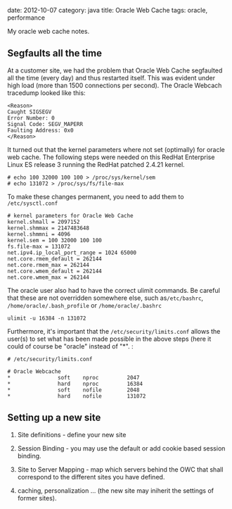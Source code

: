 date:    2012-10-07
category: java
title: Oracle Web Cache
tags: oracle, performance

My oracle web cache notes.

## Segfaults all the time

At a customer site, we had the problem that Oracle Web
Cache segfaulted all the time (every day) and thus
restarted itself. This was evident under high load (more
than 1500 connections per second). The Oracle Webcach
tracedump looked like this:

```
<Reason>
Caught SIGSEGV
Error Number: 0
Signal Code: SEGV_MAPERR
Faulting Address: 0x0
</Reason>
```

It turned out that the
kernel parameters where not set (optimally) for oracle web
cache. The following steps were needed on this RedHat
Enterprise Linux ES release 3 running the RedHat patched
2.4.21 kernel.

    # echo 100 32000 100 100 > /proc/sys/kernel/sem
    # echo 131072 > /proc/sys/fs/file-max


To make these changes permanent, you need to add them to
```/etc/sysctl.conf```

```
# kernel parameters for Oracle Web Cache
kernel.shmall = 2097152
kernel.shmmax = 2147483648
kernel.shmmni = 4096
kernel.sem = 100 32000 100 100
fs.file-max = 131072
net.ipv4.ip_local_port_range = 1024 65000
net.core.rmem_default = 262144
net.core.rmem_max = 262144
net.core.wmem_default = 262144
net.core.wmem_max = 262144
```

The oracle user also had to have the correct ulimit commands. Be
careful that these are not overridden somewhere else, such
as```/etc/bashrc```, ```/home/oracle/.bash_profile``` or
```/home/oracle/.bashrc```

    ulimit -u 16384 -n 131072


Furthermore, it's important that the
```/etc/security/limits.conf``` allows the user(s)
to set what has been made possible in the above steps (here
it could of course be "oracle" instead of "*".
:


    # /etc/security/limits.conf

    # Oracle Webcache
    *               soft    nproc         2047
    *               hard    nproc         16384
    *               soft    nofile        2048
    *               hard    nofile        131072


## Setting up a new site

1. Site definitions - define your new site

2. Session Binding - you may use the default or add cookie based session binding.

3. Site to Server Mapping - map which servers behind the OWC that shall
  correspond to the different sites you have defined.

4.  caching, personalization ... (the new site may iniherit the
settings of former sites).



